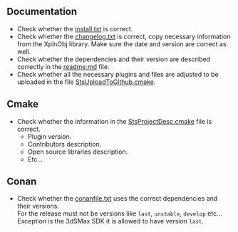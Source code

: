 ## Documentation
- Check whether the [install.txt](install.txt) is correct.
- Check whether the [changelog.txt](changelog.txt) is correct, copy necessary information from the XplnObj library. Make sure the date and version are correct as well.
- Check whether the dependencies and their version are described correctly in the [readme.md](../readme.md) file. 
- Check whether all the necessary plugins and files are adjusted to be uploaded in the file [StsUploadToGithub.cmake](../cmake/StsUploadToGithub.cmake). 

## Cmake
- Check whether the information in the [StsProjectDesc.cmake](../cmake/StsProjectDesc.cmake) file is correct.
  - Plugin version.
  - Contributors description.
  - Open source libraries description.
  - Etc...

## Conan
- Check whether the [conanfile.txt](../conanfile.txt) uses the correct dependencies and their versions.  
  For the release must not be versions like `last`, `unstable`, `develop` etc...  
  Exception is the 3dSMax SDK it is allowed to have version `last`.
